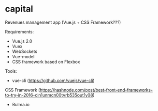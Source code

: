 # capital
Revenues management app (Vue.js + CSS Framework???)

Requirements:
- Vue.js 2.0
- Vuex
- WebSockets
- Vue-model
- CSS framework based on Flexbox 

Tools:
- vue-cli (https://github.com/vuejs/vue-cli)

CSS Framework (https://hashnode.com/post/best-front-end-frameworks-to-try-in-2016-cin1unmcn00tvrb535out1y08)
- Bulma.io
